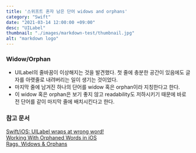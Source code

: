 ```yaml
---
title: '스위프트 혼자 남은 단어 widows and orphans'
category: "Swift"
date: "2021-03-14 12:00:00 +09:00"
desc: "UILabel"
thumbnail: "./images/markdown-test/thumbnail.jpg"
alt: "markdown logo"
---
```


### Widow/Orphan
- UILabel의 줄바꿈이 이상해지는 것을 발견했다. 첫 줄에 충분한 공간이 있음에도 글자를 아랫줄로 내려버리는 일이 생기는 것이었다.
- 마지막 줄에 남겨진 하나의 단어를 widow 혹은 orphan이라 지칭한다고 한다.
- 이 widow 혹은 orphan은 보기 좋지 않고 readability도 저하시키기 때문에 바로 전 단어를 같이 마지막 줄에 배치시킨다고 한다.

### 참고 문서
[Swift/iOS: UILabel wraps at wrong word!](https://medium.com/@Mos6yCanSwift/swift-ios-uilabel-wraps-at-wrong-word-f471b3183329) <br>
[Working With Orphaned Words in iOS](https://medium.com/@pearsontsp/working-with-orphaned-words-in-ios-391a4a928e48) <br>
[Rags, Widows & Orphans](https://www.fonts.com/content/learning/fontology/level-2/text-typography/rags-widows-orphans)